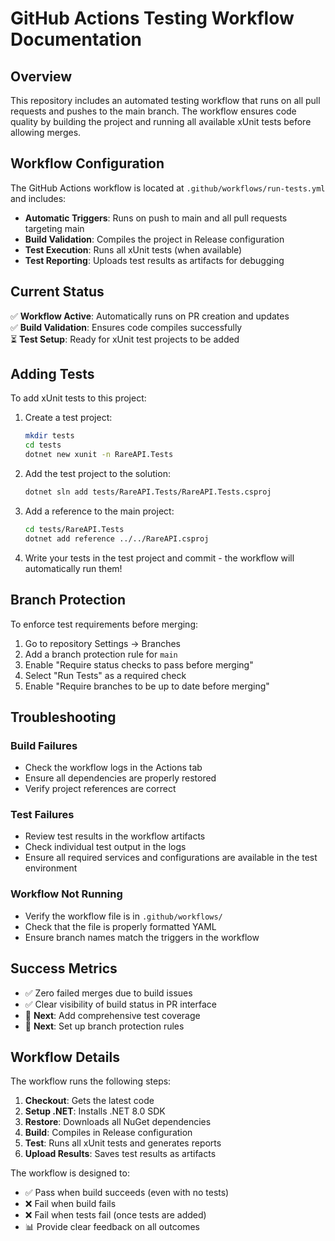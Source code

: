 # GitHub Actions Testing Workflow Documentation

## Overview

This repository includes an automated testing workflow that runs on all pull requests and pushes to the main branch. The workflow ensures code quality by building the project and running all available xUnit tests before allowing merges.

## Workflow Configuration

The GitHub Actions workflow is located at `.github/workflows/run-tests.yml` and includes:

- **Automatic Triggers**: Runs on push to main and all pull requests targeting main
- **Build Validation**: Compiles the project in Release configuration
- **Test Execution**: Runs all xUnit tests (when available)
- **Test Reporting**: Uploads test results as artifacts for debugging

## Current Status

✅ **Workflow Active**: Automatically runs on PR creation and updates  
✅ **Build Validation**: Ensures code compiles successfully  
⏳ **Test Setup**: Ready for xUnit test projects to be added  

## Adding Tests

To add xUnit tests to this project:

1. Create a test project:
   ```bash
   mkdir tests
   cd tests
   dotnet new xunit -n RareAPI.Tests
   ```

2. Add the test project to the solution:
   ```bash
   dotnet sln add tests/RareAPI.Tests/RareAPI.Tests.csproj
   ```

3. Add a reference to the main project:
   ```bash
   cd tests/RareAPI.Tests
   dotnet add reference ../../RareAPI.csproj
   ```

4. Write your tests in the test project and commit - the workflow will automatically run them!

## Branch Protection

To enforce test requirements before merging:

1. Go to repository Settings → Branches
2. Add a branch protection rule for `main`
3. Enable "Require status checks to pass before merging"
4. Select "Run Tests" as a required check
5. Enable "Require branches to be up to date before merging"

## Troubleshooting

### Build Failures
- Check the workflow logs in the Actions tab
- Ensure all dependencies are properly restored
- Verify project references are correct

### Test Failures
- Review test results in the workflow artifacts
- Check individual test output in the logs
- Ensure all required services and configurations are available in the test environment

### Workflow Not Running
- Verify the workflow file is in `.github/workflows/`
- Check that the file is properly formatted YAML
- Ensure branch names match the triggers in the workflow

## Success Metrics

- ✅ Zero failed merges due to build issues
- ✅ Clear visibility of build status in PR interface
- 🎯 **Next**: Add comprehensive test coverage
- 🎯 **Next**: Set up branch protection rules

## Workflow Details

The workflow runs the following steps:
1. **Checkout**: Gets the latest code
2. **Setup .NET**: Installs .NET 8.0 SDK
3. **Restore**: Downloads all NuGet dependencies
4. **Build**: Compiles in Release configuration
5. **Test**: Runs all xUnit tests and generates reports
6. **Upload Results**: Saves test results as artifacts

The workflow is designed to:
- ✅ Pass when build succeeds (even with no tests)
- ❌ Fail when build fails
- ❌ Fail when tests fail (once tests are added)
- 📊 Provide clear feedback on all outcomes